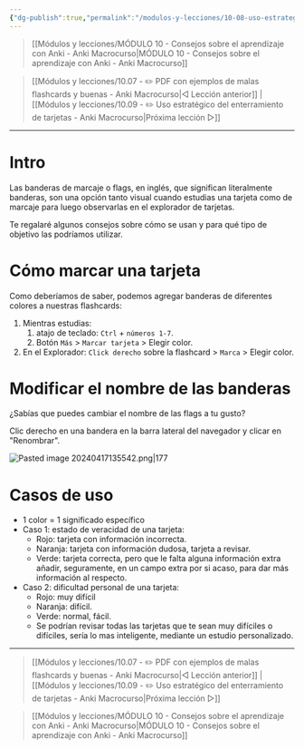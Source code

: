 ```yaml
---
{"dg-publish":true,"permalink":"/modulos-y-lecciones/10-08-uso-estrategico-de-las-banderas-de-marcage-flags-anki-macrocurso/","noteIcon":"","updated":"2024-05-22T21:22:08.444+02:00"}
---
```



> [[Módulos y lecciones/MÓDULO 10 - Consejos sobre el aprendizaje con Anki - Anki Macrocurso\|MÓDULO 10 - Consejos sobre el aprendizaje con Anki - Anki Macrocurso]]

> [[Módulos y lecciones/10.07 - ✏️ PDF con ejemplos de malas flashcards y buenas - Anki Macrocurso\|◁ Lección anterior]] | [[Módulos y lecciones/10.09 - ✏️ Uso estratégico del enterramiento de tarjetas - Anki Macrocurso\|Próxima lección ▷]]

---

# Intro
Las banderas de marcaje o flags, en inglés, que significan literalmente banderas, son una opción tanto visual cuando estudias una tarjeta como de marcaje para luego observarlas en el explorador de tarjetas.

Te regalaré algunos consejos sobre cómo se usan y para qué tipo de objetivo las podríamos utilizar.

# Cómo marcar una tarjeta
Como deberíamos de saber, podemos agregar banderas de diferentes colores a nuestras flashcards:
1. Mientras estudias:
	1. atajo de teclado: ``Ctrl`` + ``números 1-7``.
	2. Botón ``Más`` > ``Marcar tarjeta`` > Elegir color.
2. En el Explorador: ``Click derecho`` sobre la flashcard > ``Marca`` > Elegir color.

# Modificar el nombre de las banderas
¿Sabías que puedes cambiar el nombre de las flags a tu gusto?

Clic derecho en una bandera en la barra lateral del navegador y clicar en  "Renombrar".

![Pasted image 20240417135542.png|177](/img/user/ANEXOS/Pasted%20image%2020240417135542.png)

# Casos de uso
- 1 color = 1 significado específico
- Caso 1: estado de veracidad de una tarjeta:
	- Rojo: tarjeta con información incorrecta.
	- Naranja: tarjeta con información dudosa, tarjeta a revisar.
	- Verde: tarjeta correcta, pero que le falta alguna información extra añadir, seguramente, en un campo extra por si acaso, para dar más información al respecto.
- Caso 2: dificultad personal de una tarjeta:
	- Rojo: muy difícil
	- Naranja: difícil.
	- Verde: normal, fácil.
	- Se podrían revisar todas las tarjetas que te sean muy difíciles o difíciles, sería lo mas inteligente, mediante un estudio personalizado.



---

> [[Módulos y lecciones/10.07 - ✏️ PDF con ejemplos de malas flashcards y buenas - Anki Macrocurso\|◁ Lección anterior]] | [[Módulos y lecciones/10.09 - ✏️ Uso estratégico del enterramiento de tarjetas - Anki Macrocurso\|Próxima lección ▷]]

> [[Módulos y lecciones/MÓDULO 10 - Consejos sobre el aprendizaje con Anki - Anki Macrocurso\|MÓDULO 10 - Consejos sobre el aprendizaje con Anki - Anki Macrocurso]]